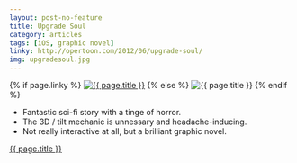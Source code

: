 ```yaml
---
layout: post-no-feature
title: Upgrade Soul
category: articles
tags: [iOS, graphic novel]
linky: http://opertoon.com/2012/06/upgrade-soul/
img: upgradesoul.jpg
---
```


{% if page.linky %}
<a href="{{page.linky}}">![{{ page.title }}](/images/{{page.img}})</a>
{% else %}
![{{ page.title }}](/images/{{page.img}})
{% endif %}

* Fantastic sci-fi story with a tinge of horror.
* The 3D / tilt mechanic is unnessary and headache-inducing.
* Not really interactive at all, but a brilliant graphic novel.

[{{ page.title }}]({{page.linky}})